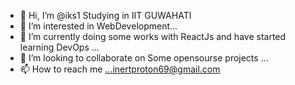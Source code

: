 - 👋 Hi, I’m @iks1 Studying in IIT GUWAHATI
- 👀 I’m interested in WebDevelopment...
- 🌱 I’m currently doing some works with ReactJs and have started learning DevOps ...
- 💞️ I’m looking to collaborate on Some opensourse projects ...
- 📫 How to reach me ...inertproton69@gmail.com

<!---
iks1/iks1 is a ✨ special ✨ repository because its `README.md` (this file) appears on your GitHub profile.
You can click the Preview link to take a look at your changes.
--->
